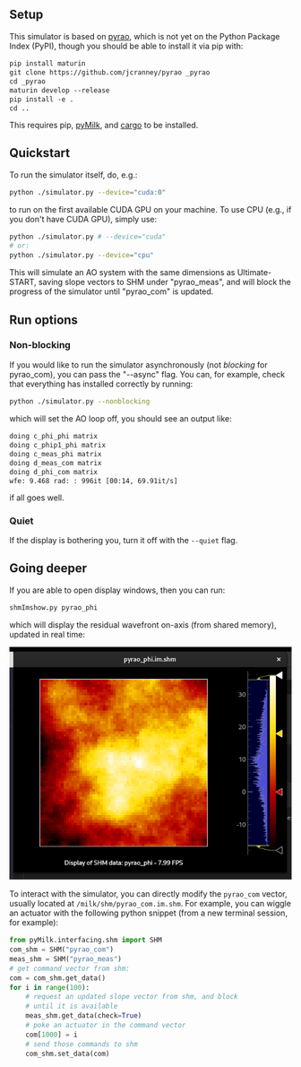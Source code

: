 ## Setup
This simulator is based on [pyrao](https://github.com/jcranney/pyrao), which is not yet on the Python Package Index (PyPI), though you should be able to install it via pip with:
```
pip install maturin
git clone https://github.com/jcranney/pyrao _pyrao
cd _pyrao
maturin develop --release
pip install -e .
cd ..
```
This requires pip, [pyMilk](https://github.com/milk-org/pyMilk), and [cargo](https://rustup.rs/) to be installed.

## Quickstart
To run the simulator itself, do, e.g.:
```bash
python ./simulator.py --device="cuda:0"
```
to run on the first available CUDA GPU on your machine. To use CPU (e.g., if you don't have CUDA GPU), simply use:
```bash
python ./simulator.py # --device="cuda"
# or:
python ./simulator.py --device="cpu"
```

This will simulate an AO system with the same dimensions as Ultimate-START, saving slope vectors to SHM under "pyrao_meas", and will block the progress of the simulator until "pyrao_com" is updated.

## Run options
### Non-blocking
If you would like to run the simulator asynchronously (not *blocking* for pyrao_com), you can pass the "--async" flag. You can, for example, check that everything has installed correctly by running:
```bash
python ./simulator.py --nonblocking
```
which will set the AO loop off, you should see an output like:
```
doing c_phi_phi matrix
doing c_phip1_phi matrix
doing c_meas_phi matrix
doing d_meas_com matrix
doing d_phi_com matrix
wfe: 9.468 rad: : 996it [00:14, 69.91it/s]
```
if all goes well. 

### Quiet
If the display is bothering you, turn it off with the `--quiet` flag.

## Going deeper
If you are able to open display windows, then you can run:
```bash
shmImshow.py pyrao_phi
```
which will display the residual wavefront on-axis (from shared memory), updated in real time:
<center>
<img style="width:600px" src="shmimshow_sample.png"></img>
</center>

To interact with the simulator, you can directly modify the `pyrao_com` vector, usually located at `/milk/shm/pyrao_com.im.shm`. For example, you can wiggle an actuator with the following python snippet (from a new terminal session, for example):
```python
from pyMilk.interfacing.shm import SHM
com_shm = SHM("pyrao_com")
meas_shm = SHM("pyrao_meas")
# get command vector from shm:
com = com_shm.get_data()
for i in range(100):
    # request an updated slope vector from shm, and block
    # until it is available
    meas_shm.get_data(check=True)
    # poke an actuator in the command vector
    com[1000] = i
    # send those commands to shm
    com_shm.set_data(com)
```
